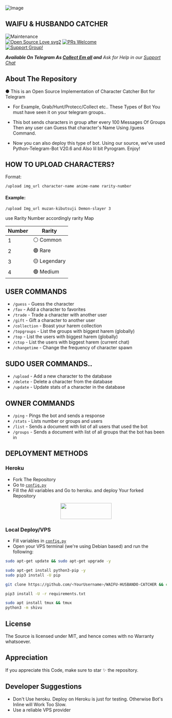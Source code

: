 ![Image](https://graph.org/file/9901c2070cea11d1aa194.jpg)

## WAIFU & HUSBANDO CATCHER 


![Maintenance](https://img.shields.io/badge/Maintained%3F-yes-green.svg)<br> [![Open Source Love svg2](https://badges.frapsoft.com/os/v2/open-source.svg?v=103)](https://github.com/ellerbrock/open-source-badges/) [![PRs Welcome](https://img.shields.io/badge/PRs-welcome-brightgreen.svg?style=flat-square)](https://makeapullrequest.com)<br>
[![Support Group!](https://img.shields.io/badge/Join%20Group-↗-green)](https://t.me/collect_em_support)


_**Available On Telegram As 
[Collect Em all](https://t.me/Collect_em_AllBot) and**_
_Ask for Help in our [Support Chat](https://t.me/Collect_em_support)_

## About The Repository
● This is an Open Source Implementation of Character Catcher Bot for Telegram
- For Example, Grab/Hunt/Protecc/Collect etc.. These Types of Bot You must have seen it on your telegram groups..
- This bot sends characters in group after every 100 Messages Of Groups Then any user can Guess that character's Name Using /guess Command.

- Now you can also deploy this type of bot. Using our source, we've used Python-Telegram-Bot V20.6 and Also lil bit Pyrogram. Enjoy!

## HOW TO UPLOAD CHARACTERS?

Format: 
```
/upload img_url character-name anime-name rarity-number
```
#### Example: 
```
/upload Img_url muzan-kibutsuji Demon-slayer 3
```



use Rarity Number accordingly rarity Map

| Number | Rarity     |
| ------ | -----------|
| 1 | ⚪️ Common   |
| 2 | 🟣 Rare     |
| 3 | 🟡 Legendary|
| 4 | 🟢 Medium   |


## USER COMMANDS
- `/guess` - Guess the character
- `/fav` - Add a character to favorites
- `/trade` - Trade a character with another user
- `/gift` - Gift a character to another user
- `/collection` - Boast your harem collection
- `/topgroups` - List the groups with biggest harem (globally)
- `/top` - List the users with biggest harem (globally)
- `/ctop` - List the users with biggest harem (current chat)
- `/changetime` - Change the frequency of character spawn
  
## SUDO USER COMMANDS..
- `/upload` - Add a new character to the database 
- `/delete` - Delete a character from the database 
- `/update` - Update stats of a character in the database 

## OWNER COMMANDS
- `/ping` - Pings the bot and sends a response
- `/stats` - Lists number or groups and users
- `/list` - Sends a document with list of all users that used the bot
- `/groups` - Sends a document with list of all groups that the bot has been in

## DEPLOYMENT METHODS

### Heroku
- Fork The Repository
- Go to [`config.py`](./shivu/config.py)
- Fill the All variables and Go to heroku. and deploy Your forked Repository

<p align="center"><a href="https://dashboard.heroku.com/new?template=https://github.com/un-bots/w"> <img src="https://img.shields.io/badge/Deploy%20On%20Heroku-green?style=for-the-badge&logo=heroku" width="160" height="50"/></a></p>

### Local Deploy/VPS
- Fill variables in [`config.py`](./shivu/config.py) 
- Open your VPS terminal (we're using Debian based) and run the following:
```bash
sudo apt-get update && sudo apt-get upgrade -y           

sudo apt-get install python3-pip -y          
sudo pip3 install -U pip

git clone https://github.com/<YourUsername>/WAIFU-HUSBANDO-CATCHER && cd WAIFU-HUSBANDO-CATCHER

pip3 install -U -r requirements.txt          

sudo apt install tmux && tmux          
python3 -m shivu
```       
 
## License
The Source is licensed under MIT, and hence comes with no Warranty whatsoever.

## Appreciation
If you appreciate this Code, make sure to star ✨ the repository.

## Developer Suggestions 
- Don't Use heroku. Deploy on Heroku is just for testing. Otherwise Bot's Inline will Work Too Slow.
- Use a reliable VPS provider
